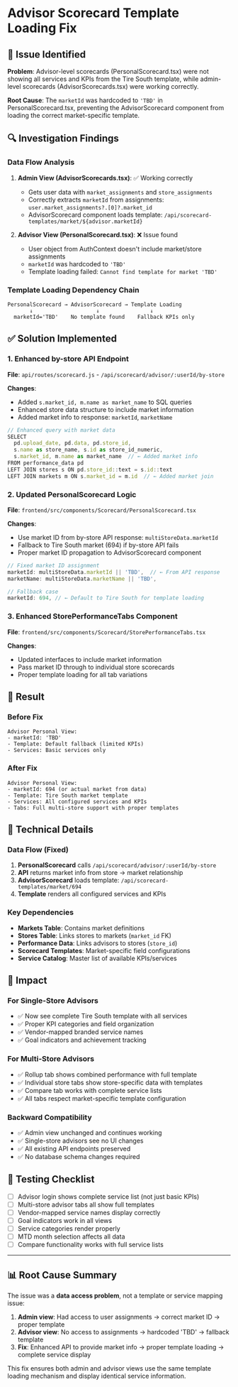 # Advisor Scorecard Template Loading Fix

## 🐛 Issue Identified

**Problem**: Advisor-level scorecards (PersonalScorecard.tsx) were not showing all services and KPIs from the Tire South template, while admin-level scorecards (AdvisorScorecards.tsx) were working correctly.

**Root Cause**: The `marketId` was hardcoded to `'TBD'` in PersonalScorecard.tsx, preventing the AdvisorScorecard component from loading the correct market-specific template.

## 🔍 Investigation Findings

### Data Flow Analysis
1. **Admin View (AdvisorScorecards.tsx)**: ✅ Working correctly
   - Gets user data with `market_assignments` and `store_assignments`
   - Correctly extracts `marketId` from assignments: `user.market_assignments?.[0]?.market_id`
   - AdvisorScorecard component loads template: `/api/scorecard-templates/market/${advisor.marketId}`

2. **Advisor View (PersonalScorecard.tsx)**: ❌ Issue found
   - User object from AuthContext doesn't include market/store assignments
   - `marketId` was hardcoded to `'TBD'` 
   - Template loading failed: `Cannot find template for market 'TBD'`

### Template Loading Dependency Chain
```
PersonalScorecard → AdvisorScorecard → Template Loading
       ↓                    ↓                ↓
  marketId='TBD'    No template found    Fallback KPIs only
```

## ✅ Solution Implemented

### 1. Enhanced by-store API Endpoint
**File**: `api/routes/scorecard.js` - `/api/scorecard/advisor/:userId/by-store`

**Changes**:
- Added `s.market_id, m.name as market_name` to SQL queries
- Enhanced store data structure to include market information
- Added market info to response: `marketId`, `marketName`

```javascript
// Enhanced query with market data
SELECT 
  pd.upload_date, pd.data, pd.store_id,
  s.name as store_name, s.id as store_id_numeric,
  s.market_id, m.name as market_name  // ← Added market info
FROM performance_data pd
LEFT JOIN stores s ON pd.store_id::text = s.id::text
LEFT JOIN markets m ON s.market_id = m.id  // ← Added market join
```

### 2. Updated PersonalScorecard Logic
**File**: `frontend/src/components/Scorecard/PersonalScorecard.tsx`

**Changes**:
- Use market ID from by-store API response: `multiStoreData.marketId`
- Fallback to Tire South market (694) if by-store API fails
- Proper market ID propagation to AdvisorScorecard component

```typescript
// Fixed market ID assignment
marketId: multiStoreData.marketId || 'TBD',  // ← From API response
marketName: multiStoreData.marketName || 'TBD',

// Fallback case
marketId: 694, // ← Default to Tire South for template loading
```

### 3. Enhanced StorePerformanceTabs Component
**File**: `frontend/src/components/Scorecard/StorePerformanceTabs.tsx`

**Changes**:
- Updated interfaces to include market information
- Pass market ID through to individual store scorecards
- Proper template loading for all tab variations

## 🎯 Result

### Before Fix
```
Advisor Personal View:
- marketId: 'TBD'
- Template: Default fallback (limited KPIs)
- Services: Basic services only
```

### After Fix
```
Advisor Personal View:
- marketId: 694 (or actual market from data)
- Template: Tire South market template
- Services: All configured services and KPIs
- Tabs: Full multi-store support with proper templates
```

## 🔧 Technical Details

### Data Flow (Fixed)
1. **PersonalScorecard** calls `/api/scorecard/advisor/:userId/by-store`
2. **API** returns market info from store → market relationship
3. **AdvisorScorecard** loads template: `/api/scorecard-templates/market/694`
4. **Template** renders all configured services and KPIs

### Key Dependencies
- **Markets Table**: Contains market definitions
- **Stores Table**: Links stores to markets (`market_id` FK)
- **Performance Data**: Links advisors to stores (`store_id`)
- **Scorecard Templates**: Market-specific field configurations
- **Service Catalog**: Master list of available KPIs/services

## 🎯 Impact

### For Single-Store Advisors
- ✅ Now see complete Tire South template with all services
- ✅ Proper KPI categories and field organization
- ✅ Vendor-mapped branded service names
- ✅ Goal indicators and achievement tracking

### For Multi-Store Advisors  
- ✅ Rollup tab shows combined performance with full template
- ✅ Individual store tabs show store-specific data with templates
- ✅ Compare tab works with complete service lists
- ✅ All tabs respect market-specific template configuration

### Backward Compatibility
- ✅ Admin view unchanged and continues working
- ✅ Single-store advisors see no UI changes
- ✅ All existing API endpoints preserved
- ✅ No database schema changes required

## 🧪 Testing Checklist

- [ ] Advisor login shows complete service list (not just basic KPIs)
- [ ] Multi-store advisor tabs all show full templates
- [ ] Vendor-mapped service names display correctly
- [ ] Goal indicators work in all views
- [ ] Service categories render properly
- [ ] MTD month selection affects all data
- [ ] Compare functionality works with full service lists

---

## 📊 Root Cause Summary

The issue was a **data access problem**, not a template or service mapping issue:

1. **Admin view**: Had access to user assignments → correct market ID → proper template
2. **Advisor view**: No access to assignments → hardcoded 'TBD' → fallback template
3. **Fix**: Enhanced API to provide market info → proper template loading → complete service display

This fix ensures both admin and advisor views use the same template loading mechanism and display identical service information.